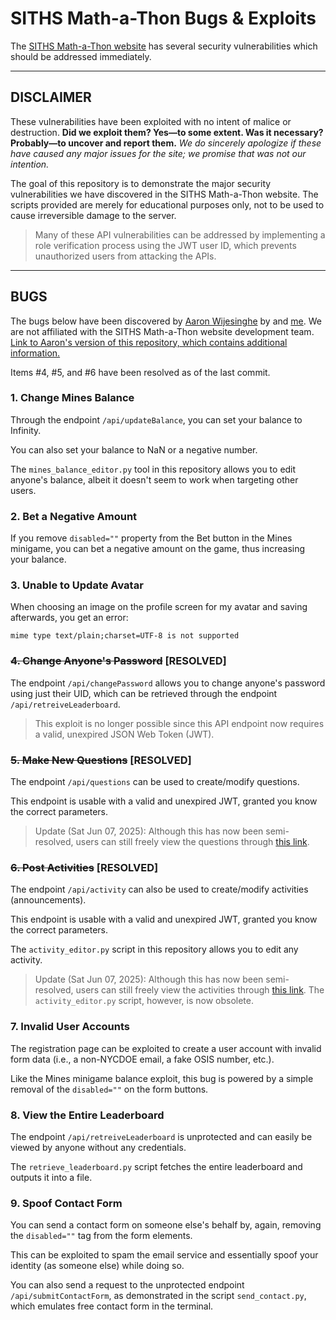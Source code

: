 # SITHS Math-a-Thon Bugs & Exploits
The [SITHS Math-a-Thon website](https://siths-mathathon.com) has several security vulnerabilities which should be addressed immediately.

---

## DISCLAIMER
These vulnerabilities have been exploited with no intent of malice or destruction. **Did we exploit them? Yes—to some extent. Was it necessary? Probably—to uncover and report them.** *We do sincerely apologize if these have caused any major issues for the site; we promise that was not our intention.*

The goal of this repository is to demonstrate the major security vulnerabilities we have discovered in the SITHS Math-a-Thon website. The scripts provided are merely for educational purposes only, not to be used to cause irreversible damage to the server.

> Many of these API vulnerabilities can be addressed by implementing a role verification process using the JWT user ID, which prevents unauthorized users from attacking the APIs.

---

## BUGS
The bugs below have been discovered by [Aaron Wijesinghe](https://github.com/introvertednoob) by and [me](https://github.com/v81d). We are not affiliated with the SITHS Math-a-Thon website development team. [Link to Aaron's version of this repository, which contains additional information.](https://github.com/introvertednoob/mathathon-exploits)

Items #4, #5, and #6 have been resolved as of the last commit.

### 1. Change Mines Balance
Through the endpoint `/api/updateBalance`, you can set your balance to Infinity.

You can also set your balance to NaN or a negative number.

The `mines_balance_editor.py` tool in this repository allows you to edit anyone's balance, albeit it doesn't seem to work when targeting other users.

### 2. Bet a Negative Amount
If you remove `disabled=""` property from the Bet button in the Mines minigame, you can bet a negative amount on the game, thus increasing your balance.

### 3. Unable to Update Avatar
When choosing an image on the profile screen for my avatar and saving afterwards, you get an error:
```
mime type text/plain;charset=UTF-8 is not supported
```

### ~~4. Change Anyone's Password~~ [RESOLVED]
The endpoint `/api/changePassword` allows you to change anyone's password using just their UID, which can be retrieved through the endpoint `/api/retreiveLeaderboard`.

> This exploit is no longer possible since this API endpoint now requires a valid, unexpired JSON Web Token (JWT).

### ~~5. Make New Questions~~ [RESOLVED]
The endpoint `/api/questions` can be used to create/modify questions.

This endpoint is usable with a valid and unexpired JWT, granted you know the correct parameters.

> Update (Sat Jun 07, 2025): Although this has now been semi-resolved, users can still freely view the questions through [this link](https://ferer2d9.apicdn.sanity.io/v1/data/query/production?query=*%5B_type+%3D%3D+%22questions%22%5D&returnQuery=false).

### ~~6. Post Activities~~ [RESOLVED]
The endpoint `/api/activity` can also be used to create/modify activities (announcements).

This endpoint is usable with a valid and unexpired JWT, granted you know the correct parameters.

The `activity_editor.py` script in this repository allows you to edit any activity.

> Update (Sat Jun 07, 2025): Although this has now been semi-resolved, users can still freely view the activities through [this link](https://ferer2d9.apicdn.sanity.io/v1/data/query/production?query=*%5B_type+%3D%3D+%22activity%22%5D&returnQuery=false). The `activity_editor.py` script, however, is now obsolete.

### 7. Invalid User Accounts
The registration page can be exploited to create a user account with invalid form data (i.e., a non-NYCDOE email, a fake OSIS number, etc.).

Like the Mines minigame balance exploit, this bug is powered by a simple removal of the `disabled=""` on the form buttons.

### 8. View the Entire Leaderboard
The endpoint `/api/retreiveLeaderboard` is unprotected and can easily be viewed by anyone without any credentials.

The `retrieve_leaderboard.py` script fetches the entire leaderboard and outputs it into a file.

### 9. Spoof Contact Form
You can send a contact form on someone else's behalf by, again, removing the `disabled=""` tag from the form elements.

This can be exploited to spam the email service and essentially spoof your identity (as someone else) while doing so.

You can also send a request to the unprotected endpoint `/api/submitContactForm`, as demonstrated in the script `send_contact.py`, which emulates free contact form in the terminal.
